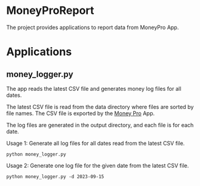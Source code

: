 # MoneyProReport
The project provides applications to report data from MoneyPro App.

# Applications

## money_logger.py
The app reads the latest CSV file and generates money log files for all dates.

The latest CSV file is read from the data directory where files are sorted by file names. The CSV file is exported by the [Money Pro](https://money.pro/) App.

The log files are generated in the output directory, and each file is for
each date.

Usage 1: Generate all log files for all dates read from the latest CSV file. 

```
python money_logger.py
```

Usage 2: Generate one log file for the given date from the latest CSV file.
```
python money_logger.py -d 2023-09-15
```